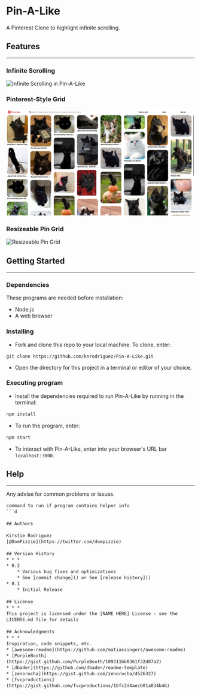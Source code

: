 # Pin-A-Like
A Pinterest Clone to highlight infinite scrolling.

## Features
* * *
### Infinite Scrolling 

![Infinite Scrolling in Pin-A-Like](./public/assets/readme-assets/infinite-scroll.gif)

### Pinterest-Style Grid
![Grid Layout](./public/assets/readme-assets/grid-layout.png)

### Resizeable Pin Grid
![Resizeable Pin Grid](./public/assets/readme-assets/resizeable-pin-grid.png)

## Getting Started
* * *
### Dependencies
These programs are needed before installation: 
* Node.js
* A web browser

### Installing

* Fork and clone this repo to your local machine. To clone, enter:
```
git clone https://github.com/knrodriguez/Pin-A-Like.git
```
* Open the directory for this project in a terminal or editor of your choice.

### Executing program

* Install the dependencies required to run Pin-A-Like by running in the terminal:
```bash
npm install
```
* To run the program, enter:
```bash
npm start
```
* To interact with Pin-A-Like, enter into your browser's URL bar `localhost:3000`.

## Help
* * *
Any advise for common problems or issues.
```
command to run if program contains helper info
```d

## Authors

Kirstie Rodriguez 
[@DomPizzie](https://twitter.com/dompizzie)

## Version History
* * *
* 0.2
    * Various bug fixes and optimizations
    * See [commit change]() or See [release history]()
* 0.1
    * Initial Release

## License
* * *
This project is licensed under the [NAME HERE] License - see the LICENSE.md file for details

## Acknowledgments
* * *
Inspiration, code snippets, etc.
* [awesome-readme](https://github.com/matiassingers/awesome-readme)
* [PurpleBooth](https://gist.github.com/PurpleBooth/109311bb0361f32d87a2)
* [dbader](https://github.com/dbader/readme-template)
* [zenorocha](https://gist.github.com/zenorocha/4526327)
* [fvcproductions](https://gist.github.com/fvcproductions/1bfc2d4aecb01a834b46)